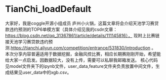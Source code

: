 # TianChi_loadDefault
大家好，我是coggle开源小组成员 庐州小火锅，这篇文章将会介绍天池学习赛贷款违约预测的TOP6单模方案（具体介绍见我的csdn文章：https://blog.csdn.net/qq_31367861/article/details/111145816），
现附上比赛链接天池学习赛贷款违约预测.https://tianchi.aliyun.com/competition/entrance/531830/introduction 。
本次分享内容普遍适用于数据挖掘，金融风控比赛，相应长期赛刚刚开始，希望能给大家一点启发。因数据较大，没有上传，需要可以私聊我邮箱发送。 
核心代码见model文件夹下的ipynb文件，user_data,feature文件夹负责放置中间文件，生成结果见user_data中的xgb.csv。
